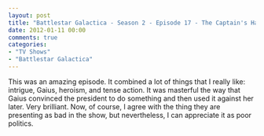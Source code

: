 ```yaml
---
layout: post
title: "Battlestar Galactica - Season 2 - Episode 17 - The Captain's Hand"
date: 2012-01-11 00:00
comments: true
categories:
- "TV Shows"
- "Battlestar Galactica"
---
```


This was an amazing episode. It combined a lot of things that I
really like: intrigue, Gaius, heroism, and tense action. It was
masterful the way that Gaius convinced the president to do
something and then used it against her later. Very
brilliant. Now, of course, I agree with the thing they are
presenting as bad in the show, but nevertheless, I can appreciate
it as poor politics.
